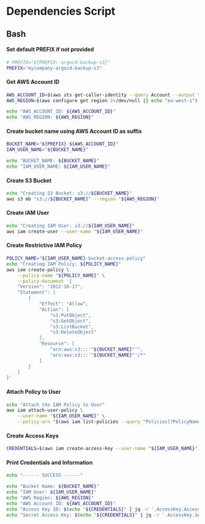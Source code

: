 # Dependencies Script

## Bash

#### Set default PREFIX if not provided

```bash
# PREFIX="${PREFIX:-argocd-backup-s3}"
PREFIX="mycompany-argocd-backup-s3"
```
#### Get AWS Account ID

```bash
AWS_ACCOUNT_ID=$(aws sts get-caller-identity --query Account --output text)
AWS_REGION=$(aws configure get region 2>/dev/null || echo "eu-west-1")

echo "AWS_ACCOUNT_ID: ${AWS_ACCOUNT_ID}"
echo "AWS_REGION: ${AWS_REGION}"
```
#### Create bucket name using AWS Account ID as suffix


```bash
BUCKET_NAME="${PREFIX}-${AWS_ACCOUNT_ID}"
IAM_USER_NAME="${BUCKET_NAME}"

echo "BUCKET_NAME: ${BUCKET_NAME}"
echo "IAM_USER_NAME: ${IAM_USER_NAME}"
```

#### Create S3 Bucket

```bash
echo "Creating S3 Bucket: s3://${BUCKET_NAME}"
aws s3 mb "s3://${BUCKET_NAME}" --region "${AWS_REGION}"
```

#### Create IAM User

```bash
echo "Creating IAM User: s3://${IAM_USER_NAME}"
aws iam create-user --user-name "${IAM_USER_NAME}"
```

#### Create Restrictive IAM Policy

```bash
POLICY_NAME="${IAM_USER_NAME}-bucket-access-policy"
echo "Creating IAM Policy: ${POLICY_NAME}"
aws iam create-policy \
    --policy-name "${POLICY_NAME}" \
    --policy-document '{
    "Version": "2012-10-17",
    "Statement": [
        {
            "Effect": "Allow",
            "Action": [
                "s3:PutObject",
                "s3:GetObject",
                "s3:ListBucket",
                "s3:DeleteObject"
            ],
            "Resource": [
                "arn:aws:s3:::'"${BUCKET_NAME}"'",
                "arn:aws:s3:::'"${BUCKET_NAME}"'/*"
            ]
        }
    ]
}'
```

#### Attach Policy to User

```bash
echo "Attach the IAM Policy to User"
aws iam attach-user-policy \
    --user-name "${IAM_USER_NAME}" \
    --policy-arn "$(aws iam list-policies --query "Policies[?PolicyName=='${POLICY_NAME}'].Arn" --output text)"
```

#### Create Access Keys

```bash
CREDENTIALS=$(aws iam create-access-key --user-name "${IAM_USER_NAME}")
```

#### Print Credentials and Information

```bash
echo "------ SUCCESS ------"

echo "Bucket Name: ${BUCKET_NAME}"
echo "IAM User: ${IAM_USER_NAME}"
echo "AWS Region: ${AWS_REGION}"
echo "AWS Account ID: ${AWS_ACCOUNT_ID}"
echo "Access Key ID: $(echo "${CREDENTIALS}" | jq -r '.AccessKey.AccessKeyId')"
echo "Secret Access Key: $(echo "${CREDENTIALS}" | jq -r '.AccessKey.SecretAccessKey')"
```
